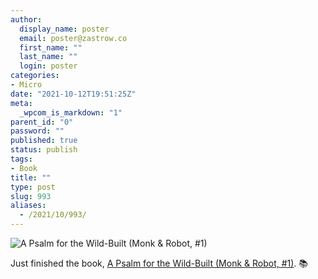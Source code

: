```yaml
---
author:
  display_name: poster
  email: poster@zastrow.co
  first_name: ""
  last_name: ""
  login: poster
categories:
- Micro
date: "2021-10-12T19:51:25Z"
meta:
  _wpcom_is_markdown: "1"
parent_id: "0"
password: ""
published: true
status: publish
tags:
- Book
title: ""
type: post
slug: 993
aliases:
  - /2021/10/993/
---
```

<p><img src="https://i.gr-assets.com/images/S/compressed.photo.goodreads.com/books/1600789291l/40864002._SY475_.jpg" alt="A Psalm for the Wild-Built (Monk &amp; Robot, #1)" /></p>
<p>Just finished the book, <a href="https://www.goodreads.com/review/show/4285439513?utm_medium=api&amp;utm_source=rss">A Psalm for the Wild-Built (Monk &amp; Robot, #1)</a>. 📚</p>
